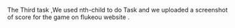 The Third task ,We used nth-child to do Task and we uploaded a screenshot of score for the game on flukeou website .
